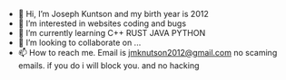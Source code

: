 - 👋 Hi, I’m Joseph Kuntson and my birth year is 2012
- 👀 I’m interested in websites coding and bugs
- 🌱 I’m currently learning C++ RUST JAVA PYTHON
- 💞️ I’m looking to collaborate on ...
- 📫 How to reach me. Email is jmknutson2012@gmail.com no scaming emails. if you do i will block you. and no hacking
